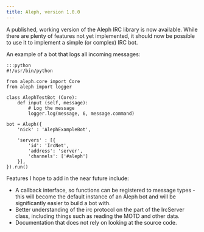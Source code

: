 ```yaml
---
title: Aleph, version 1.0.0
---
```


A published, working version of the Aleph IRC library is now available. While there are plenty of features not yet implemented, it should now be possible to use it to implement a simple (or complex) IRC bot.

An example of a bot that logs all incoming messages:

    :::python
    #!/usr/bin/python

    from aleph.core import Core
    from aleph import logger

    class AlephTestBot (Core):
        def input (self, message):
            # Log the message
            logger.log(message, 6, message.command)

    bot = Aleph({
        'nick' : 'AlephExampleBot',

        'servers' : [{
            'id': 'IrcNet',
            'address': 'server',
            'channels': ['#aleph']
        }],
    }).run()

Features I hope to add in the near future include:

- A callback interface, so functions can be registered to message types - this will become the default instance of an Aleph bot and will be significantly easier to build a bot with.
- Better understanding of the irc protocol on the part of the IrcServer class, including things such as reading the MOTD and other data.
- Documentation that does not rely on looking at the source code.
